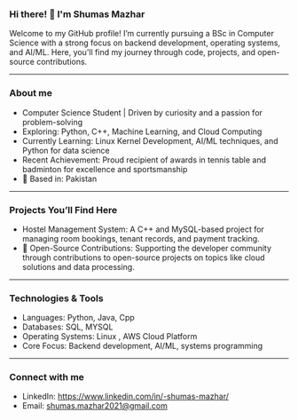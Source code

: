 ### Hi there! 👋 I'm Shumas Mazhar
Welcome to my GitHub profile! I’m currently pursuing a BSc in Computer Science with a strong focus on backend development, operating systems, and AI/ML.
Here, you'll find my journey through code, projects, and open-source contributions.
_______________________________________________________________________________________________________________________________________________________________________________________

### About me
* Computer Science Student | Driven by curiosity and a passion for problem-solving
* Exploring: Python, C++, Machine Learning, and Cloud Computing
* Currently Learning: Linux Kernel Development, AI/ML techniques, and Python for data science
* Recent Achievement: Proud recipient of awards in tennis table and badminton for excellence and sportsmanship 
* 📍 Based in: Pakistan
_______________________________________________________________________________________________________________________________________________________________________________________

###  Projects You’ll Find Here
* Hostel Management System: A C++ and MySQL-based project for managing room bookings, tenant records, and payment tracking.
* 🌱 Open-Source Contributions: Supporting the developer community through contributions to open-source projects on topics like cloud solutions and data processing.
_______________________________________________________________________________________________________________________________________________________________________________________

### Technologies & Tools
* Languages: Python, Java, Cpp
* Databases: SQL, MYSQL
* Operating Systems: Linux , AWS Cloud Platform
* Core Focus: Backend development, AI/ML, systems programming
_______________________________________________________________________________________________________________________________________________________________________________________

### Connect with me
* LinkedIn: https://www.linkedin.com/in/-shumas-mazhar/
* Email: shumas.mazhar2021@gmail.com
